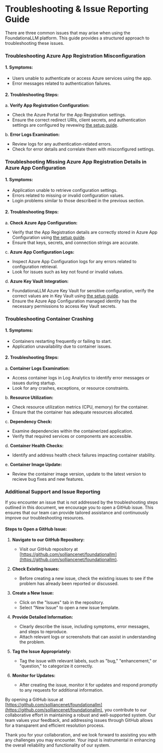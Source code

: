 # Troubleshooting & Issue Reporting Guide

There are three common issues that may arise when using the FoundationaLLM platform. This guide provides a structured approach to troubleshooting these issues.

### Troubleshooting Azure App Registration Misconfiguration

#### 1. **Symptoms:**
- Users unable to authenticate or access Azure services using the app.
- Error messages related to authentication failures.

#### 2. **Troubleshooting Steps:**
a. **Verify App Registration Configuration:**
- Check the Azure Portal for the App Registration settings.
- Ensure the correct redirect URIs, client secrets, and authentication settings are configured by revewing [the setup guide][1].

b. **Error Logs Examination:**
- Review logs for any authentication-related errors.
- Check for error details and correlate them with misconfigured settings.

### Troubleshooting Missing Azure App Registration Details in Azure App Configuration

#### 1. **Symptoms:**
- Application unable to retrieve configuration settings.
- Errors related to missing or invalid configuration values.
- Login problems similar to those described in the previous section.

#### 2. **Troubleshooting Steps:**
a. **Check Azure App Configuration:**
- Verify that the App Registration details are correctly stored in Azure App Configuration using [the setup guide][1].
- Ensure that keys, secrets, and connection strings are accurate.

c. **Azure App Configuration Logs:**
- Inspect Azure App Configuration logs for any errors related to configuration retrieval.
- Look for issues such as key not found or invalid values.

d. **Azure Key Vault Integration:**
- FoundationaLLM Azure Key Vault for sensitive configuration, verify the correct values are in Key Vault using [the setup guide][1].
- Ensure the Azure App Configuration managed identity has the necessary permissions to access Key Vault secrets.

### Troubleshooting Container Crashing

#### 1. **Symptoms:**
- Containers restarting frequently or failing to start.
- Application unavailability due to container issues.

#### 2. **Troubleshooting Steps:**
a. **Container Logs Examination:**
- Access container logs in Log Analytics to identify error messages or issues during startup.
- Look for any crashes, exceptions, or resource constraints.

b. **Resource Utilization:**
- Check resource utilization metrics (CPU, memory) for the container.
- Ensure that the container has adequate resources allocated.

c. **Dependency Check:**
- Examine dependencies within the containerized application.
- Verify that required services or components are accessible.

d. **Container Health Checks:**
- Identify and address health check failures impacting container stability.

e. **Container Image Update:**
- Review the container image version, update to the latest version to recieve bug fixes and new features.

### Additional Support and Issue Reporting

If you encounter an issue that is not addressed by the troubleshooting steps outlined in this document, we encourage you to open a GitHub issue. This ensures that our team can provide tailored assistance and continuously improve our troubleshooting resources.

#### Steps to Open a GitHub Issue:

1. **Navigate to our GitHub Repository:**
   - Visit our GitHub repository at [https://github.com/solliancenet/foundationallm](https://github.com/solliancenet/foundationallm).

2. **Check Existing Issues:**
   - Before creating a new issue, check the existing issues to see if the problem has already been reported or discussed.

3. **Create a New Issue:**
   - Click on the "Issues" tab in the repository.
   - Select "New Issue" to open a new issue template.

4. **Provide Detailed Information:**
   - Clearly describe the issue, including symptoms, error messages, and steps to reproduce.
   - Attach relevant logs or screenshots that can assist in understanding the problem.

5. **Tag the Issue Appropriately:**
   - Tag the issue with relevant labels, such as "bug," "enhancement," or "question," to categorize it correctly.

6. **Monitor for Updates:**
   - After creating the issue, monitor it for updates and respond promptly to any requests for additional information.

By opening a GitHub issue at [https://github.com/solliancenet/foundationallm](https://github.com/solliancenet/foundationallm), you contribute to our collaborative effort in maintaining a robust and well-supported system. Our team values your feedback, and addressing issues through GitHub allows for a transparent and efficient resolution process.

Thank you for your collaboration, and we look forward to assisting you with any challenges you may encounter. Your input is instrumental in enhancing the overall reliability and functionality of our system.

[1]: https://docs.foundationallm.ai/deployment/authentication/index.html
